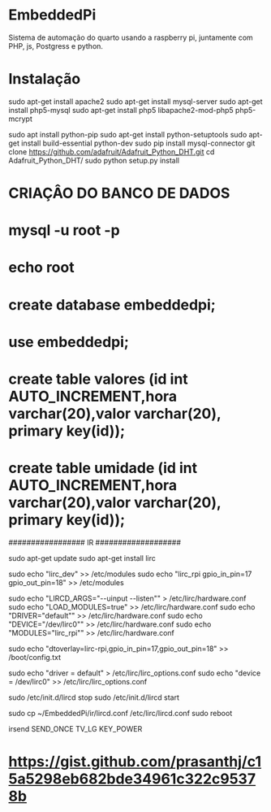# EmbeddedPi

Sistema de automação do quarto usando a raspberry pi, juntamente com PHP, js, Postgress e python.

# Instalação

sudo apt-get install apache2
sudo apt-get install mysql-server
sudo apt-get install php5-mysql
sudo apt-get install php5 libapache2-mod-php5 php5-mcrypt

sudo apt install python-pip
sudo apt-get install python-setuptools
sudo apt-get install build-essential python-dev
sudo pip install mysql-connector
git clone https://github.com/adafruit/Adafruit_Python_DHT.git
cd Adafruit_Python_DHT/
sudo python setup.py install

# CRIAÇÂO DO BANCO DE DADOS
# mysql -u root -p
# echo root
# create database embeddedpi;
# use embeddedpi;
# create table valores (id int AUTO_INCREMENT,hora varchar(20),valor varchar(20), primary key(id));
# create table umidade (id int AUTO_INCREMENT,hora varchar(20),valor varchar(20), primary key(id));



################# IR ###################

sudo apt-get update
sudo apt-get install lirc

sudo echo "lirc_dev" >> /etc/modules
sudo echo "lirc_rpi gpio_in_pin=17 gpio_out_pin=18" >> /etc/modules

sudo echo "LIRCD_ARGS=\"--uinput --listen\"" > /etc/lirc/hardware.conf
sudo echo "LOAD_MODULES=true" >> /etc/lirc/hardware.conf
sudo echo "DRIVER=\"default\"" >> /etc/lirc/hardware.conf
sudo echo "DEVICE=\"/dev/lirc0\"" >> /etc/lirc/hardware.conf
sudo echo "MODULES=\"lirc_rpi\"" >> /etc/lirc/hardware.conf

sudo echo "dtoverlay=lirc-rpi,gpio_in_pin=17,gpio_out_pin=18" >> /boot/config.txt

sudo echo "driver = default" > /etc/lirc/lirc_options.conf
sudo echo "device = /dev/lirc0" >> /etc/lirc/lirc_options.conf

sudo /etc/init.d/lircd stop
sudo /etc/init.d/lircd start

sudo cp ~/EmbeddedPi/ir/lircd.conf /etc/lirc/lircd.conf
sudo reboot

irsend SEND_ONCE TV_LG KEY_POWER

# https://gist.github.com/prasanthj/c15a5298eb682bde34961c322c95378b
